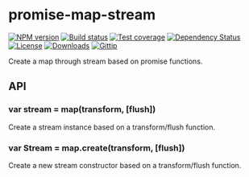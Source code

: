 
# promise-map-stream

[![NPM version][npm-image]][npm-url]
[![Build status][travis-image]][travis-url]
[![Test coverage][coveralls-image]][coveralls-url]
[![Dependency Status][david-image]][david-url]
[![License][license-image]][license-url]
[![Downloads][downloads-image]][downloads-url]
[![Gittip][gittip-image]][gittip-url]

Create a map through stream based on promise functions.

## API

### var stream = map(transform, [flush])

Create a stream instance based on a transform/flush function.

### var Stream = map.create(transform, [flush])

Create a new stream constructor based on a transform/flush function.

[gitter-image]: https://badges.gitter.im/stream-utils/promise-map-stream.png
[gitter-url]: https://gitter.im/stream-utils/promise-map-stream
[npm-image]: https://img.shields.io/npm/v/promise-map-stream.svg?style=flat-square
[npm-url]: https://npmjs.org/package/promise-map-stream
[github-tag]: http://img.shields.io/github/tag/stream-utils/promise-map-stream.svg?style=flat-square
[github-url]: https://github.com/stream-utils/promise-map-stream/tags
[travis-image]: https://img.shields.io/travis/stream-utils/promise-map-stream.svg?style=flat-square
[travis-url]: https://travis-ci.org/stream-utils/promise-map-stream
[coveralls-image]: https://img.shields.io/coveralls/stream-utils/promise-map-stream.svg?style=flat-square
[coveralls-url]: https://coveralls.io/r/stream-utils/promise-map-stream
[david-image]: http://img.shields.io/david/stream-utils/promise-map-stream.svg?style=flat-square
[david-url]: https://david-dm.org/stream-utils/promise-map-stream
[license-image]: http://img.shields.io/npm/l/promise-map-stream.svg?style=flat-square
[license-url]: LICENSE
[downloads-image]: http://img.shields.io/npm/dm/promise-map-stream.svg?style=flat-square
[downloads-url]: https://npmjs.org/package/promise-map-stream
[gittip-image]: https://img.shields.io/gratipay/jonathanong.svg?style=flat-square
[gittip-url]: https://gratipay.com/jonathanong/
